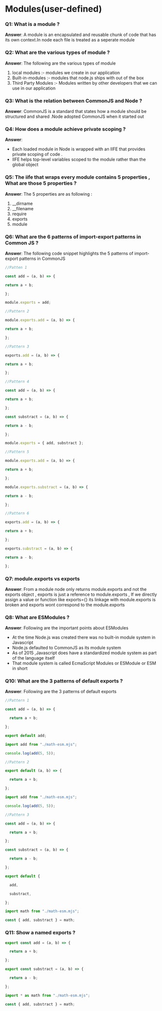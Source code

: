 # Modules(user-defined)

### Q1: What is a module ? 

**Answer**: A module is an encapsulated and reusable chunk of code that has its own context.In node each file is treated as a seperate module 

### Q2: What are the various types of module ? 

**Answer**: The following are the various types of module

1. local modules :- modules we create in our application
2. Built-in-modules :- modules that node.js ships with out of the box
3. Third Party Modules :- Modules written by other developers that we can use in our application

### Q3: What is the relation between CommonJS and Node ? 

**Answer**: CommonJS is a standard that states how a module should be structured and shared .Node adopted CommonJS when it started out

### Q4: How does a module achieve private scoping ? 

**Answer**: 

- Each loaded module in Node is wrapped with an IIFE that provides private scoping of code .
- IIFE helps top-level variables scoped to the module rather than the global object

### Q5: The iife that wraps every module contains 5 properties , What are those 5 properties ? 

**Answer**: The 5 properties are as following :

1. __dirname
2. __filename
3. require
4. exports
5. module

### Q6: What are the 6 patterns of import-export patterns in Common JS ? 

**Answer**: The following code snippet highlights the 5 patterns of import-export patterns in CommonJS

```javascript
//Patten 1

const add = (a, b) => {

return a + b;

};

module.exports = add;

//Pattern 2

module.exports.add = (a, b) => {

return a + b;

};

//Pattern 3

exports.add = (a, b) => {

return a + b;

};

//Pattern 4

const add = (a, b) => {

return a + b;

};

const substract = (a, b) => {

return a - b;

};

module.exports = { add, substract };

//Pattern 5

module.exports.add = (a, b) => {

return a + b;

};

module.exports.substract = (a, b) => {

return a - b;

};

//Pattern 6

exports.add = (a, b) => {

return a + b;

};

exports.substract = (a, b) => {

return a - b;

};


```

### Q7: module.exports vs exports 

**Answer**: From a module node only returns module.exports and not the exports object , exports is just a reference to module.exports , If we directly assign a value or function like exports={} its linkage with module.exports is broken  and exports wont correspond to the module.exports  

### Q8: What are ESModules ? 

**Answer**: Following are the important points about ESModules 

- At the time Node.js was created there was no built-in module system in Javascript
- Node.js defaulted to CommonJS as its module system
- As of 2015 ,Javascript does have a standardized module system as part of the language itself
- That module system is called EcmaScript Modules or ESModule or ESM in short

### Q10: What are the 3 patterns of default exports ? 

**Answer**: Following are the 3 patterns of default exports 

```javascript
//Pattern 1

const add = (a, b) => {

  return a + b;

};

export default add;

import add from "./math-esm.mjs";

console.log(add(5, 5));

//Pattern 2

export default (a, b) => {

  return a + b;

};

import add from "./math-esm.mjs";

console.log(add(5, 5));

//Pattern 3

const add = (a, b) => {

  return a + b;

};

const substract = (a, b) => {

  return a - b;

};

export default {

  add,

  substract,

};

import math from "./math-esm.mjs";

const { add, substract } = math;
```

### Q11: Show a named exports ?

```javascript
export const add = (a, b) => {

  return a + b;

};

export const substract = (a, b) => {

  return a - b;

};

import * as math from "./math-esm.mjs";

const { add, substract } = math;
```

